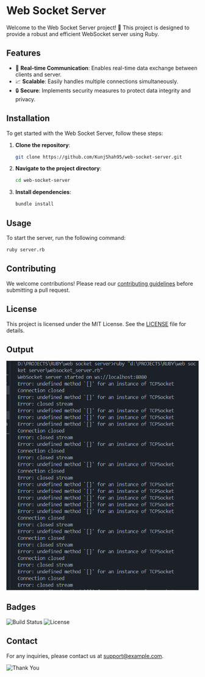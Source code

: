 # Web Socket Server

Welcome to the Web Socket Server project! 🚀 This project is designed to provide a robust and efficient WebSocket server using Ruby.

## Features

- 🔌 **Real-time Communication**: Enables real-time data exchange between clients and server.
- 📈 **Scalable**: Easily handles multiple connections simultaneously.
- 🔒 **Secure**: Implements security measures to protect data integrity and privacy.

## Installation

To get started with the Web Socket Server, follow these steps:

1. **Clone the repository**:
   ```sh
   git clone https://github.com/KunjShah95/web-socket-server.git
   ```
2. **Navigate to the project directory**:
   ```sh
   cd web-socket-server
   ```
3. **Install dependencies**:
   ```sh
   bundle install
   ```

## Usage

To start the server, run the following command:

```sh
ruby server.rb
```

## Contributing

We welcome contributions! Please read our [contributing guidelines](CONTRIBUTING.md) before submitting a pull request.

## License

This project is licensed under the MIT License. See the [LICENSE](LICENSE) file for details.

## Output

![alt text](image.png)

## Badges

![Build Status](https://img.shields.io/badge/build-passing-brightgreen)
![License](https://img.shields.io/badge/license-MIT-blue)

## Contact

For any inquiries, please contact us at [support@example.com](mailto:support@example.com).

![Thank You](https://via.placeholder.com/400x100.png?text=Thank+You+for+Using+Our+Web+Socket+Server)
